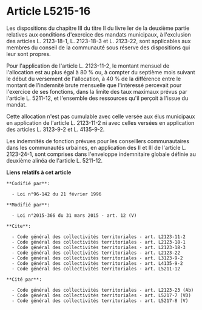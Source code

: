 # Article L5215-16

Les dispositions du chapitre III du titre II du livre Ier de la deuxième partie relatives aux conditions d'exercice des
mandats municipaux, à l'exclusion des articles L. 2123-18-1, L. 2123-18-3 et L. 2123-22, sont applicables aux membres du
conseil de la communauté sous réserve des dispositions qui leur sont propres. 

Pour l'application de l'article L. 2123-11-2, le montant mensuel de l'allocation est au plus égal à 80 % ou, à compter du
septième mois suivant le début du versement de l'allocation, à 40 % de la différence entre le montant de l'indemnité brute
mensuelle que l'intéressé percevait pour l'exercice de ses fonctions, dans la limite des taux maximaux prévus par l'article
L. 5211-12, et l'ensemble des ressources qu'il perçoit à l'issue du mandat. 

Cette allocation n'est pas cumulable avec celle versée aux élus municipaux en application de l'article L. 2123-11-2 ni avec
celles versées en application des articles L. 3123-9-2 et L. 4135-9-2. 

Les indemnités de fonction prévues pour les conseillers communautaires dans les communautés urbaines, en application des II
et III de l'article L. 2123-24-1, sont comprises dans l'enveloppe indemnitaire globale définie au deuxième alinéa de
l'article L. 5211-12.

**Liens relatifs à cet article**

	**Codifié par**:

	  - Loi n°96-142 du 21 février 1996

	**Modifié par**:

	  - Loi n°2015-366 du 31 mars 2015 - art. 12 (V)

	**Cite**:

	  - Code général des collectivités territoriales - art. L2123-11-2
	  - Code général des collectivités territoriales - art. L2123-18-1
	  - Code général des collectivités territoriales - art. L2123-18-3
	  - Code général des collectivités territoriales - art. L2123-22
	  - Code général des collectivités territoriales - art. L3123-9-2
	  - Code général des collectivités territoriales - art. L4135-9-2
	  - Code général des collectivités territoriales - art. L5211-12

	**Cité par**:

	  - Code général des collectivités territoriales - art. L2123-23 (Ab)
	  - Code général des collectivités territoriales - art. L5217-7 (VD)
	  - Code général des collectivités territoriales - art. L5217-8 (V)
